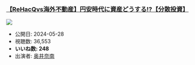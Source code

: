 ### [【ReHacQvs海外不動産】円安時代に資産どうする!?【分散投資】](https://www.youtube.com/watch?v=a7AFbWCj3BE)
[![](https://img.youtube.com/vi/a7AFbWCj3BE/sddefault.jpg)](https://www.youtube.com/watch?v=a7AFbWCj3BE)
-   公開日: 2024-05-28
-   視聴数: 36,553
-   **いいね数: 248**
-   出演者: [奥井奈南](/rehacq_fan/people/奥井奈南 "wikilink")
